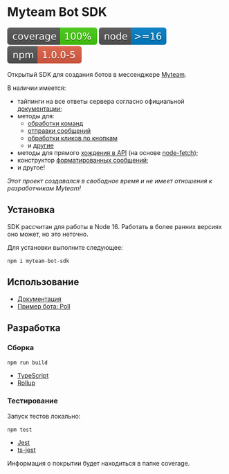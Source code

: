 # Myteam Bot SDK

![Coverage](./badges/coverage.svg)
![Node](./badges/node.svg)
[![NPM](./badges/npm.svg)](https://www.npmjs.com/package/myteam-bot-sdk)

Открытый SDK для создания ботов в мессенджере [Myteam](https://biz.mail.ru/myteam/).

В наличии имеется:
 - тайпинги на все ответы сервера согласно официальной [документации](https://myteam.mail.ru/botapi/);
 - методы для:
    - [обработки команд]()
    - [отправки сообщений]()
    - [обработки кликов по кнопкам]()
    - и [другие]()
 - методы для прямого [хождения в API]() (на основе [node-fetch](https://www.npmjs.com/package/node-fetch));
 - конструктор [форматированных сообщений]();
 - и другое!

_Этот проект создавался в свободное время и не имеет отношения к разработчикам Myteam!_

## Установка

SDK рассчитан для работы в Node 16. Работать в более ранних версиях оно может, но это неточно.

Для установки выполните следующее:

```shell
npm i myteam-bot-sdk
```

## Использование

 - [Документация](https://8coon.github.io/myteam-bot-sdk/#/)
 - [Пример бота: Poll](https://github.com/8coon/myteam-bot-sdk/tree/master/examples/poll)

## Разработка

### Сборка

```shell
npm run build
```

 - [TypeScript](https://www.typescriptlang.org/)
 - [Rollup](https://rollupjs.org/guide/en/)

### Тестирование

Запуск тестов локально:

```shell
npm test
```

- [Jest](https://jestjs.io/ru/)
- [ts-jest](https://github.com/kulshekhar/ts-jest)

Информация о покрытии будет находиться в папке coverage.
